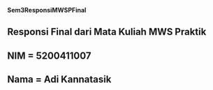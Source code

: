 **Sem3ResponsiMWSPFinal**
## Responsi Final dari Mata Kuliah MWS Praktik

## NIM = 5200411007
## Nama = Adi Kannatasik
